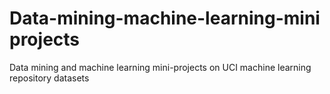 # Data-mining-machine-learning-mini projects
Data mining and machine learning mini-projects on UCI machine learning repository datasets
